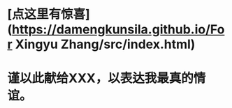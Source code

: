 # 




# [点这里有惊喜](https://damengkunsila.github.io/For Xingyu Zhang/src/index.html)





#                               谨以此献给XXX，以表达我最真的情谊。

